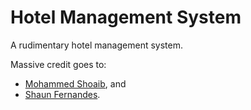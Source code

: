 # Hotel Management System

A rudimentary hotel management system.

Massive credit goes to:

- [Mohammed Shoaib](https://github.com/Mohammed-Shoaib), and
- [Shaun Fernandes](https://github.com/shaunferns26).
